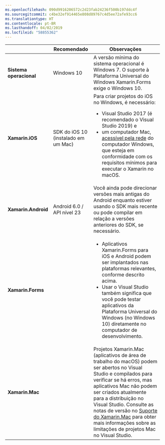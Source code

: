 ```yaml
---
ms.openlocfilehash: 090d9916206572c2d23fab24236f500b197ddc4f
ms.sourcegitcommit: c4be32ef914465e808d89767c4d5ee72afe93cc6
ms.translationtype: HT
ms.contentlocale: pt-BR
ms.lasthandoff: 04/02/2019
ms.locfileid: "58855362"
---
```

||Recomendado|Observações|
|---|---|---|
|**Sistema operacional**|Windows 10|A versão mínima do sistema operacional é Windows 7. O suporte à Plataforma Universal do Windows Xamarin.Forms exige o Windows 10.
|**Xamarin.iOS**|SDK do iOS 10 (instalado em um Mac)|Para criar projetos do iOS no Windows, é necessário:<ul><li>Visual Studio 2017 (é recomendado o Visual Studio 2019) e</li><li>um computador Mac, <a href="~/ios/get-started/installation/windows/connecting-to-mac/index.md">acessível pela rede</a> do computador Windows, que esteja em conformidade com os requisitos mínimos para executar o Xamarin no macOS.</li></ul>|
|**Xamarin.Android**|Android 6.0 / API nível 23|Você ainda pode direcionar versões mais antigas do Android enquanto estiver usando o SDK mais recente ou pode compilar em relação a versões anteriores do SDK, se necessário.|
|**Xamarin.Forms**||<ul><li>Aplicativos Xamarin.Forms para iOS e Android podem ser implantados nas plataformas relevantes, conforme descrito acima.</li><li>Usar o Visual Studio também significa que você pode testar aplicativos da Plataforma Universal do Windows (no Windows 10) diretamente no computador de desenvolvimento.</li></ul>|
|**Xamarin.Mac**||Projetos Xamarin.Mac (aplicativos de área de trabalho do macOS) podem ser abertos no Visual Studio e compilados para verificar se há erros, mas aplicativos Mac não podem ser criados atualmente para a distribuição no Visual Studio. Consulte as notas de versão no <a href="https://developer.xamarin.com/releases/vs/xamarin.vs_4/xamarin.vs_4.2/#Xamarin.Mac_minimum_support.">Suporte do Xamarin.Mac</a> para obter mais informações sobre as limitações de projetos Mac no Visual Studio.|
